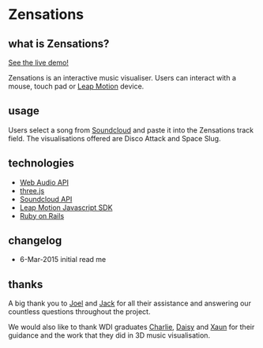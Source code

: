 # Zensations


## what is Zensations?
[See the live demo!](http://zensations.herokuapp.com)

Zensations is an interactive music visualiser. Users can interact with a mouse, touch pad or [Leap Motion](https://www.leapmotion.com) device.


## usage
Users select a song from [Soundcloud](https://soundcloud.com) and paste it into the Zensations track field. The visualisations offered are Disco Attack and Space Slug.


## technologies
* [Web Audio API](https://developer.mozilla.org/en-US/docs/Web/API/Web_Audio_API)
* [three.js](http://threejs.org/)
* [Soundcloud API](https://developers.soundcloud.com/docs/api)
* [Leap Motion Javascript SDK](https://developer.leapmotion.com/documentation/javascript/api/Leap_Classes.html)
* [Ruby on Rails](http://rubyonrails.org/)


## changelog
* 6-Mar-2015 initial read me


## thanks
A big thank you to [Joel](https://github.com/wofockham/) and [Jack](https://github.com/anonymous-wolf) for all their assistance and answering our countless questions throughout the project.

We would also like to thank WDI graduates [Charlie](https://github.com/charliegerard), [Daisy](https://github.com/daisymarie128) and [Xaun](https://github.com/xaun) for their guidance and the work that they did in 3D music visualisation.